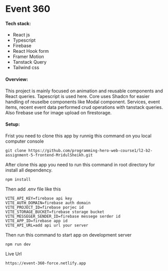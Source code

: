 # Event 360

#### Tech stack:

- React js
- Typescript
- Firebase
- React Hook form
- Framer Motion
- Tanstack Query
- Tailwind css

#### Overview:

This project is mainly focused on animation and reusable components and React queries. Tapescript is used here. Core uses Shadcn for easier handling of reuselbe components like Modal component. Services, event items, recent event data performed crud operations with tanstack queries. Also firebase use for image upload on firestorage.

#### Setup:

Frist you need to clone this app by runnig this command on you local computer console

```
git clone https://github.com/programming-hero-web-course1/l2-b2-assignment-5-frontend-MridulSheikh.git
```

After clone this app you need to run this command in root directory for install all dependency.

```
npm install
```

Then add .env file like this

```
VITE_API_KEY=firebase api key
VITE_AUTH_DOMAIN=firebase auth domain
VITE_PROJECT_ID=firebase porjec id
VITE_STORAGE_BUCKET=firebase storage bucket
VITE_MESSEGER_SENDER_ID=firebase messege serder id
VITE_APP_ID=firebase app id
VITE_API_URL=add api url your server
```

Then run this command to start app on development server

```
npm run dev
```

Live Url

```
https://event-360-force.netlify.app
```
#
